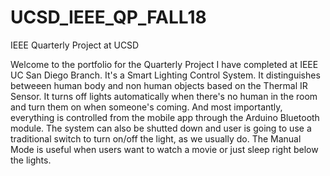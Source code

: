 # UCSD_IEEE_QP_FALL18
IEEE Quarterly Project at UCSD

Welcome to the portfolio for the Quarterly Project I have completed at IEEE UC San Diego Branch.
It's a Smart Lighting Control System. It distinguishes betweeen human body and non human objects based on the Thermal IR Sensor.
It turns off lights automatically when there's no human in the room and turn them on when someone's coming.
And most importantly, everything is controlled from the mobile app through the Arduino Bluetooth module.
The system can also be shutted down and user is going to use a traditional switch to turn on/off the light, as we usually do.
The Manual Mode is useful when users want to watch a movie or just sleep right below the lights.
